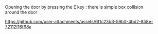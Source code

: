 Opening the door by pressing the E key :
there is simple box collision around the door

https://github.com/user-attachments/assets/6f1c23b3-59b0-4bd2-858e-72112f16f98a


